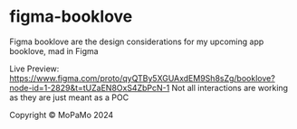 # figma-booklove

Figma booklove are the design considerations for my upcoming app booklove, mad in Figma

Live Preview: https://www.figma.com/proto/qyQTBy5XGUAxdEM9Sh8sZg/booklove?node-id=1-2829&t=tUZaEN8OxS4ZbPcN-1
Not all interactions are working as they are just meant as a POC

Copyright ©️ MoPaMo 2024
